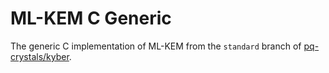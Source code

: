 [//]: # (SPDX-License-Identifier: CC-BY-4.0)

# ML-KEM C Generic

The generic C implementation of ML-KEM from the `standard` branch of [pq-crystals/kyber](https://github.com/pq-crystals/kyber/tree/standard).
